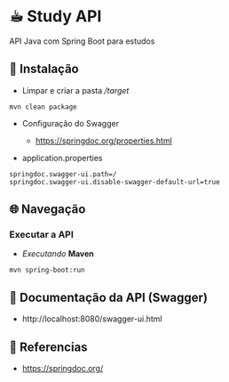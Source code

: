 # ☕︎ Study API

API Java com Spring Boot para estudos

## 🔧 Instalação

* Limpar e criar a pasta */target*

```
mvn clean package
```

* Configuração do Swagger

    - https://springdoc.org/properties.html

- application.properties

```
springdoc.swagger-ui.path=/
springdoc.swagger-ui.disable-swagger-default-url=true
```


## 🌐 Navegação

### Executar a API

-  *Executando* **Maven**

```
mvn spring-boot:run
```

## 📖 Documentação da API (Swagger)
- http://localhost:8080/swagger-ui.html


## 📓 Referencias

- https://springdoc.org/
